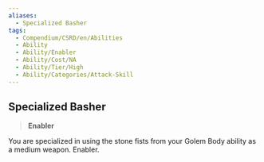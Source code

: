 ```yaml
---
aliases:
  - Specialized Basher
tags:
  - Compendium/CSRD/en/Abilities
  - Ability
  - Ability/Enabler
  - Ability/Cost/NA
  - Ability/Tier/High
  - Ability/Categories/Attack-Skill
---
```

    
      
## Specialized Basher      
>**Enabler**    
      
You are specialized in using the stone fists from your Golem Body ability as a medium weapon. Enabler.